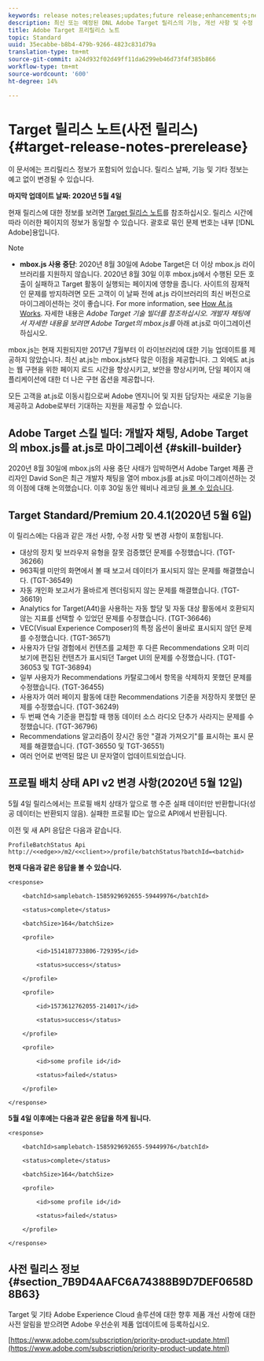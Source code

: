 ```yaml
---
keywords: release notes;releases;updates;future release;enhancements;new features;fixes;updates
description: 최신 또는 예정된 DNL Adobe Target 릴리스의 기능, 개선 사항 및 수정 사항에 대한 정보를 제공하는 릴리스 노트입니다.
title: Adobe Target 프리릴리스 노트
topic: Standard
uuid: 35ecabbe-b8b4-479b-9266-4823c831d79a
translation-type: tm+mt
source-git-commit: a24d932f02d49ff11da6299eb46d73f4f385b866
workflow-type: tm+mt
source-wordcount: '600'
ht-degree: 14%

---
```



# Target 릴리스 노트(사전 릴리스){#target-release-notes-prerelease}

이 문서에는 프리릴리스 정보가 포함되어 있습니다. 릴리스 날짜, 기능 및 기타 정보는 예고 없이 변경될 수 있습니다.

**마지막 업데이트 날짜: 2020년 5월 4일**

현재 릴리스에 대한 정보를 보려면 [Target 릴리스 노트](release-notes.md)를 참조하십시오. 릴리스 시간에 따라 이러한 페이지의 정보가 동일할 수 있습니다. 괄호로 묶인 문제 번호는 내부 [!DNL Adobe]용입니다.

>[!NOTE]
>
>* **mbox.js 사용 중단**: 2020년 8월 30일에 Adobe Target은 더 이상 mbox.js 라이브러리를 지원하지 않습니다. 2020년 8월 30일 이후 mbox.js에서 수행된 모든 호출이 실패하고 Target 활동이 실행되는 페이지에 영향을 줍니다. 사이트의 잠재적인 문제를 방지하려면 모든 고객이 이 날짜 전에 at.js 라이브러리의 최신 버전으로 마이그레이션하는 것이 좋습니다. For more information, see [How At.js Works](/help/c-implementing-target/c-implementing-target-for-client-side-web/c-how-atjs-works/how-atjs-works.md). 자세한 내용은 *Adobe Target 기술 빌더를 참조하십시오. 개발자 채팅에서 자세한 내용을 보려면 Adobe Target의 mbox.js를* 아래 at.js로 마이그레이션하십시오.
   >
   >   
   mbox.js는 현재 지원되지만 2017년 7월부터 이 라이브러리에 대한 기능 업데이트를 제공하지 않았습니다. 최신 at.js는 mbox.js보다 많은 이점을 제공합니다. 그 외에도 at.js는 웹 구현을 위한 페이지 로드 시간을 향상시키고, 보안을 향상시키며, 단일 페이지 애플리케이션에 대한 더 나은 구현 옵션을 제공합니다.
   >
   >   
   모든 고객을 at.js로 이동시킴으로써 Adobe 엔지니어 및 지원 담당자는 새로운 기능을 제공하고 Adobe로부터 기대하는 지원을 제공할 수 있습니다.


## Adobe Target 스킬 빌더: 개발자 채팅, Adobe Target의 mbox.js를 at.js로 마이그레이션 {#skill-builder}

2020년 8월 30일에 mbox.js의 사용 중단 사태가 임박하면서 Adobe Target 제품 관리자인 David Son은 최근 개발자 채팅을 열어 mbox.js를 at.js로 마이그레이션하는 것의 이점에 대해 논의했습니다. 이후 30일 동안 웨비나 레코딩 [을 볼 수 있습니다](https://seminars.adobeconnect.com/ptdo6mfo6qn6/?proto=true).

## Target Standard/Premium 20.4.1(2020년 5월 6일)

이 릴리스에는 다음과 같은 개선 사항, 수정 사항 및 변경 사항이 포함됩니다.

* 대상의 장치 및 브라우저 유형을 잘못 검증했던 문제를 수정했습니다. (TGT-36266)
* 963픽셀 미만의 화면에서 볼 때 보고서 데이터가 표시되지 않는 문제를 해결했습니다. (TGT-36549)
* 자동 개인화 보고서가 올바르게 렌더링되지 않는 문제를 해결했습니다. (TGT-36619)
* Analytics for Target(A4t)을 사용하는 자동 할당 및 자동 대상 활동에서 호환되지 않는 지표를 선택할 수 있었던 문제를 수정했습니다. (TGT-36646)
* VEC(Visual Experience Composer)의 특정 옵션이 올바로 표시되지 않던 문제를 수정했습니다. (TGT-36571)
* 사용자가 단일 경험에서 컨텐츠를 교체한 후 다른 Recommendations 오퍼 미리 보기에 편집된 컨텐츠가 표시되던 Target UI의 문제를 수정했습니다. (TGT-36053 및 TGT-36894)
* 일부 사용자가 Recommendations 카탈로그에서 항목을 삭제하지 못했던 문제를 수정했습니다. (TGT-36455)
* 사용자가 여러 페이지 활동에 대한 Recommendations 기준을 저장하지 못했던 문제를 수정했습니다. (TGT-36249)
* 두 번째 연속 기준을 편집할 때 행동 데이터 소스 라디오 단추가 사라지는 문제를 수정했습니다. (TGT-36796)
* Recommendations 알고리즘이 장시간 동안 &quot;결과 가져오기&quot;를 표시하는 표시 문제를 해결했습니다. (TGT-36550 및 TGT-36551)
* 여러 언어로 번역된 많은 UI 문자열이 업데이트되었습니다.

## 프로필 배치 상태 API v2 변경 사항(2020년 5월 12일)

5월 4일 릴리스에서는 프로필 배치 상태가 앞으로 행 수준 실패 데이터만 반환합니다(성공 데이터는 반환되지 않음). 실패한 프로필 ID는 앞으로 API에서 반환됩니다.

이전 및 새 API 응답은 다음과 같습니다.

`ProfileBatchStatus Api
http://<<edge>>/m2/<<client>>/profile/batchStatus?batchId=<batchid>`

**현재 다음과 같은 응답을 볼 수 있습니다.**

```
<response>
 
    <batchId>samplebatch-1585929692655-59449976</batchId>
 
    <status>complete</status>
 
    <batchSize>164</batchSize>
 
    <profile>
 
        <id>1514187733806-729395</id>
 
        <status>success</status>
 
    </profile>
 
    <profile>
 
        <id>1573612762055-214017</id>
 
        <status>success</status>
 
    </profile>
 
    <profile>
 
        <id>some profile id</id>
 
        <status>failed</status>
 
    </profile>
 
</response>
```

**5월 4일 이후에는 다음과 같은 응답을 하게 됩니다.**

```
<response>
 
    <batchId>samplebatch-1585929692655-59449976</batchId>
 
    <status>complete</status>
 
    <batchSize>164</batchSize>
 
    <profile>
 
        <id>some profile id</id>
 
        <status>failed</status>
 
    </profile>
 
</response>
```

## 사전 릴리스 정보 {#section_7B9D4AAFC6A74388B9D7DEF0658D8B63}

Target 및 기타 Adobe Experience Cloud 솔루션에 대한 향후 제품 개선 사항에 대한 사전 알림을 받으려면 Adobe 우선순위 제품 업데이트에 등록하십시오.

[https://www.adobe.com/subscription/priority-product-update.html](https://www.adobe.com/subscription/priority-product-update.html)
